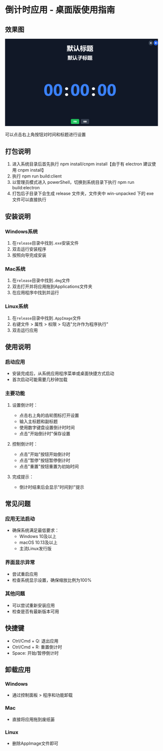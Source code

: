 # 倒计时应用 - 桌面版使用指南



## 效果图

![image-20250622105315846](assets/image-20250622105315846.png)

可以点击右上角按钮对时间和标题进行设置







## 打包说明

1. 进入系统目录后首先执行 npm install/cnpm install【由于有 electron 建议使用 cnpm install】
2. 执行 npm run build:client
3. 以管理员模式进入 powerShell，切换到系统目录下执行 npm run build:electron
4. 打包后子目录下会生成 release 文件夹，文件夹中 win-unpacked 下的 exe 文件可以直接执行





## 安装说明

### Windows系统
1. 在`release`目录中找到`.exe`安装文件
2. 双击运行安装程序
3. 按照向导完成安装

### Mac系统
1. 在`release`目录中找到`.dmg`文件
2. 双击打开并将应用拖到Applications文件夹
3. 在应用程序中找到并运行

### Linux系统
1. 在`release`目录中找到`.AppImage`文件
2. 右键文件 > 属性 > 权限 > 勾选"允许作为程序执行"
3. 双击运行应用

## 使用说明

### 启动应用
- 安装完成后，从系统应用程序菜单或桌面快捷方式启动
- 首次启动可能需要几秒钟加载

### 主要功能
1. 设置倒计时：
   - 点击右上角的齿轮图标打开设置
   - 输入主标题和副标题
   - 使用数字键盘设置倒计时时间
   - 点击"开始倒计时"保存设置

2. 控制倒计时：
   - 点击"开始"按钮开始倒计时
   - 点击"暂停"按钮暂停倒计时
   - 点击"重置"按钮重置为初始时间

3. 完成提示：
   - 倒计时结束后会显示"时间到!"提示

## 常见问题

### 应用无法启动
- 确保系统满足最低要求：
  - Windows 10及以上
  - macOS 10.13及以上
  - 主流Linux发行版

### 界面显示异常
- 尝试重启应用
- 检查系统显示设置，确保缩放比例为100%

### 其他问题
- 可以尝试重新安装应用
- 检查是否有最新版本可用

## 快捷键
- Ctrl/Cmd + Q: 退出应用
- Ctrl/Cmd + R: 重置倒计时
- Space: 开始/暂停倒计时

## 卸载应用
### Windows
- 通过控制面板 > 程序和功能卸载

### Mac
- 直接将应用拖到废纸篓

### Linux
- 删除AppImage文件即可
